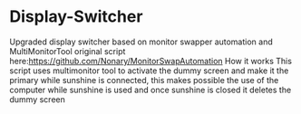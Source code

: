 # Display-Switcher
Upgraded display switcher based on  monitor swapper automation and MultiMonitorTool
original script here:https://github.com/Nonary/MonitorSwapAutomation
How it works
This script uses multimonitor tool to activate the dummy screen and make it the primary while sunshine is connected, this makes possible the use of the computer while sunshine is used and once sunshine is closed it deletes the dummy screen
